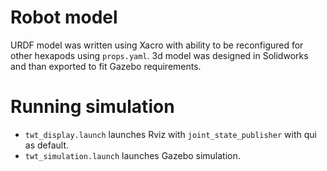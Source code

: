 # Robot model
URDF model was written using Xacro with ability to be reconfigured for other hexapods using `props.yaml`. 3d model was designed in Solidworks and than exported to fit Gazebo requirements.

# Running simulation
* `twt_display.launch` launches Rviz with `joint_state_publisher` with qui as default.
* `twt_simulation.launch` launches Gazebo simulation.
